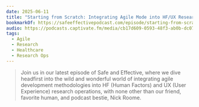 ```yaml
---
date: 2025-06-11
title: "Starting from Scratch: Integrating Agile Mode into HF/UX Research Operations"
bookmarkOf: https://safeeffectivepodcast.com/episode/starting-from-scratch-integrating-agile-mode-into-hf-ux-research-operations
audio: https://podcasts.captivate.fm/media/cb17d609-0593-48f3-ab0b-dc077522c0d3/S-E10-converted.mp3
tags:
  - Agile
  - Research
  - Healthcare
  - Research Ops
---
```


> Join us in our latest episode of Safe and Effective, where we dive headfirst into the wild and wonderful world of integrating agile development methodologies into HF (Human Factors) and UX (User Experience) research operations, with none other than our friend, favorite human, and podcast bestie, Nick Roome.
